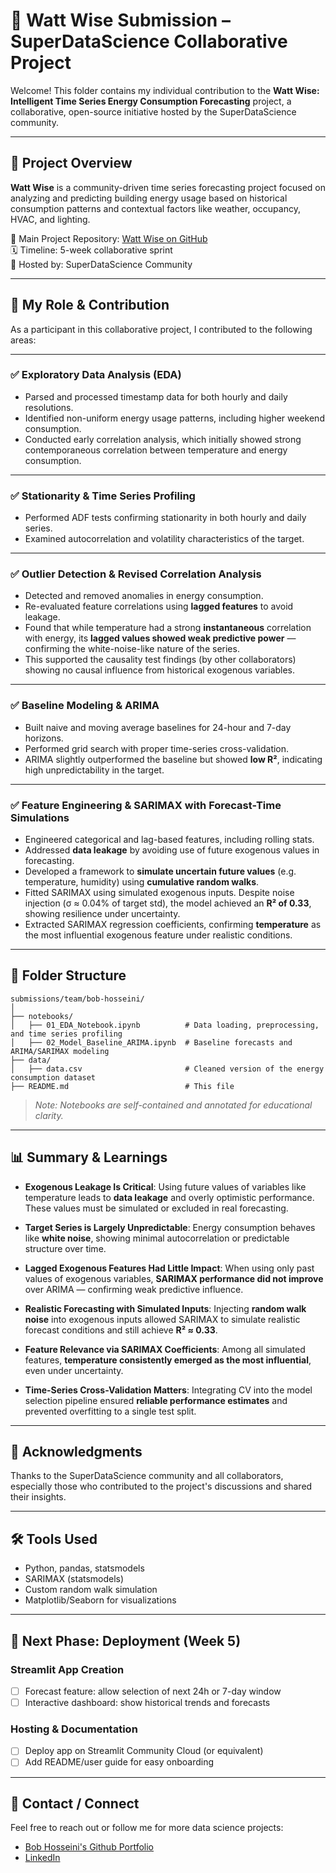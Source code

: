 # 🧠 Watt Wise Submission – SuperDataScience Collaborative Project

Welcome! This folder contains my individual contribution to the **Watt Wise: Intelligent Time Series Energy Consumption Forecasting** project, a collaborative, open-source initiative hosted by the SuperDataScience community.

---

## 📌 Project Overview

**Watt Wise** is a community-driven time series forecasting project focused on analyzing and predicting building energy usage based on historical consumption patterns and contextual factors like weather, occupancy, HVAC, and lighting.

🔗 Main Project Repository: [Watt Wise on GitHub](https://github.com/SuperDataScience-Community-Projects/SDS-CP027-watt-wise)  
🗓️ Timeline: 5-week collaborative sprint  
🧠 Hosted by: SuperDataScience Community  

---

## 👤 My Role & Contribution

As a participant in this collaborative project, I contributed to the following areas:

---

### ✅ **Exploratory Data Analysis (EDA)**

* Parsed and processed timestamp data for both hourly and daily resolutions.
* Identified non-uniform energy usage patterns, including higher weekend consumption.
* Conducted early correlation analysis, which initially showed strong contemporaneous correlation between temperature and energy consumption.

---

### ✅ **Stationarity & Time Series Profiling**

* Performed ADF tests confirming stationarity in both hourly and daily series.
* Examined autocorrelation and volatility characteristics of the target.

---

### ✅ **Outlier Detection & Revised Correlation Analysis**

* Detected and removed anomalies in energy consumption.
* Re-evaluated feature correlations using **lagged features** to avoid leakage.
* Found that while temperature had a strong **instantaneous** correlation with energy, its **lagged values showed weak predictive power** — confirming the white-noise-like nature of the series.
* This supported the causality test findings (by other collaborators) showing no causal influence from historical exogenous variables.

---

### ✅ **Baseline Modeling & ARIMA**

* Built naive and moving average baselines for 24-hour and 7-day horizons.
* Performed grid search with proper time-series cross-validation.
* ARIMA slightly outperformed the baseline but showed **low R²**, indicating high unpredictability in the target.

---

### ✅ **Feature Engineering & SARIMAX with Forecast-Time Simulations**

* Engineered categorical and lag-based features, including rolling stats.
* Addressed **data leakage** by avoiding use of future exogenous values in forecasting.
* Developed a framework to **simulate uncertain future values** (e.g. temperature, humidity) using **cumulative random walks**.
* Fitted SARIMAX using simulated exogenous inputs. Despite noise injection (σ ≈ 0.04% of target std), the model achieved an **R² of 0.33**, showing resilience under uncertainty.
* Extracted SARIMAX regression coefficients, confirming **temperature** as the most influential exogenous feature under realistic conditions.


---

## 📂 Folder Structure

```plaintext
submissions/team/bob-hosseini/
│
├── notebooks/
│   ├── 01_EDA_Notebook.ipynb          # Data loading, preprocessing, and time series profiling
│   ├── 02_Model_Baseline_ARIMA.ipynb  # Baseline forecasts and ARIMA/SARIMAX modeling
├── data/
│   ├── data.csv                       # Cleaned version of the energy consumption dataset
├── README.md                          # This file
```

> *Note: Notebooks are self-contained and annotated for educational clarity.*

---

## 📊 Summary & Learnings

* **Exogenous Leakage Is Critical**: Using future values of variables like temperature leads to **data leakage** and overly optimistic performance. These values must be simulated or excluded in real forecasting.

* **Target Series is Largely Unpredictable**: Energy consumption behaves like **white noise**, showing minimal autocorrelation or predictable structure over time.

* **Lagged Exogenous Features Had Little Impact**: When using only past values of exogenous variables, **SARIMAX performance did not improve** over ARIMA — confirming weak predictive influence.

* **Realistic Forecasting with Simulated Inputs**: Injecting **random walk noise** into exogenous inputs allowed SARIMAX to simulate realistic forecast conditions and still achieve **R² ≈ 0.33**.

* **Feature Relevance via SARIMAX Coefficients**: Among all simulated features, **temperature consistently emerged as the most influential**, even under uncertainty.

* **Time-Series Cross-Validation Matters**: Integrating CV into the model selection pipeline ensured **reliable performance estimates** and prevented overfitting to a single test split.

---

## 🙌 Acknowledgments

Thanks to the SuperDataScience community and all collaborators, especially those who contributed to the project's discussions and shared their insights.  

---

## 🛠️ Tools Used

- Python, pandas, statsmodels
- SARIMAX (statsmodels)
- Custom random walk simulation
- Matplotlib/Seaborn for visualizations

---

## 🚀 Next Phase: Deployment (Week 5)

### Streamlit App Creation

* [ ] Forecast feature: allow selection of next 24h or 7-day window
* [ ] Interactive dashboard: show historical trends and forecasts

### Hosting & Documentation

* [ ] Deploy app on Streamlit Community Cloud (or equivalent)
* [ ] Add README/user guide for easy onboarding

---

## 📧 Contact / Connect

Feel free to reach out or follow me for more data science projects:

* [Bob Hosseini's Github Portfolio](https://github.com/bab-git)
* [LinkedIn](https://www.linkedin.com/in/bhosseini/)